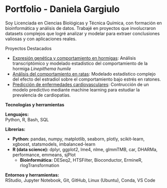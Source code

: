 # Portfolio - Daniela Gargiulo

Soy Licenciada en Ciencias Biológicas y Técnica Química, con formación en bioinformática y análisis de datos. Trabajé en proyectos que involucraron datasets complejos que logré analizar y modelar para extraer conclusiones valiosas y con aplicaciones reales. 

Proyectos Destacados

- [Expresión genética y comportamiento en hormigas](./transcriptómica_comportamiento_hormigas/): Análisis transcriptómico y modelado estadístico del comportamiento de la hormiga *Linepithema humile*
- [Análisis del comportamiento en ratas](./modelado_estadístico_neurociencias/): Modelado estadístico complejo del efecto del estradiol sobre el comportamiento bajo estrés en ratones.
- [Predicción de enfermedades cardiovasculares](./predicción_enfermedades/): Contrucción de un modelo predictivo mediante machine learning para estudiar la prevalencia de cardiopatías.

**Tecnologías y herramientas**

**Lenguajes:**  
Python, R, Bash, SQL

**Librerías:**  
- **Python:** pandas, numpy, matplotlib, seaborn, plotly, scikit-learn, xgboost, statsmodels, imbalanced-learn
- **R (data science):** dplyr, ggplot2, lme4, nlme, glmmTMB, car, DHARMa, performance, emmeans, sjPlot  
  - **Bioinformática:** DESeq2, HTSFilter, Bioconductor, ErmineR, rlogTransformation  

**Entornos y herramientas:**  
RStudio, Jupyter Notebook, Git, GitHub, Linux (Ubuntu), Conda, VS Code






